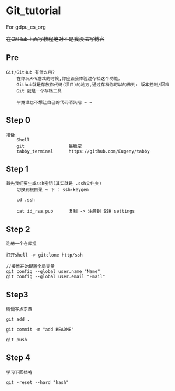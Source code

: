 # Git_tutorial
For gdpu_cs_org

~~在GitHub上面写教程绝对不是我没法写博客~~

## Pre 
    Git/GitHub 有什么用? 
        在你玩RPG游戏的时候,你应该会体验过存档这个功能。
        Github就是存放你代码(项目)的地方,通过存档你可以的做到: 版本控制/回档  
        Git 就是一个存档工具

        毕竟谁也不想让自己的代码消失吧 = = 
## Step 0
    准备: 
        Shell 
        git                 最稳定
        tabby_terminal      https://github.com/Eugeny/tabby

## Step 1 

    首先我们要生成ssh密钥(其实就是 .ssh文件夹)
        切换到根目录 ~ 下 : ssh-keygen

        cd .ssh
        
        cat id_rsa.pub      复制 -> 注册到 SSH settings

## Step 2
    注册一个仓库捏

    打开shell -> gitclone http/ssh 

    //接着开始配置全局变量
    git config --global user.name "Name"
    git config --global user.email "Email"

## Step3 

    随便写点东西

    git add . 

    git commit -m "add README" 

    git push 

## Step 4 

    学习下回档咯

    git -reset --hard "hash"
    